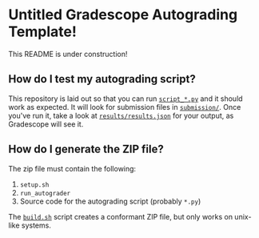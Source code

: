 # Untitled Gradescope Autograding Template!

This README is under construction!

## How do I test my autograding script?

This repository is laid out so that you can run [`script_*.py`](./script_unit_section_exercise.py) and it should work as expected.
It will look for submission files in [`submission/`](./submission/).
Once you've run it, take a look at [`results/results.json`](./results/results.json) for your output, as Gradescope will see it.

## How do I generate the ZIP file?

The zip file must contain the following:

1. `setup.sh`
2. `run_autograder`
3. Source code for the autograding script (probably `*.py`)

The [`build.sh`](./build.sh) script creates a conformant ZIP file, but only works on unix-like systems.
